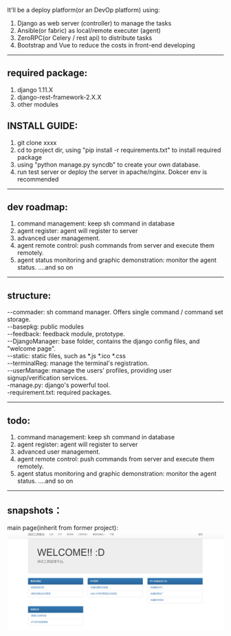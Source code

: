 It'll be a deploy platform(or an DevOp platform) using:
1. Django as web server (controller) to manage the tasks
2. Ansible(or fabric) as local/remote executer (agent)
3. ZeroRPC(or Celery / rest api) to distribute tasks
4. Bootstrap and Vue to reduce the costs in front-end developing
-----------------------------

required package:
-
1. django 1.11.X
2. django-rest-framework-2.X.X
3. other modules

INSTALL GUIDE:
-
1. git clone xxxx
2. cd to project dir, using "pip install -r requirements.txt" to install required package
3. using "python manage.py syncdb" to create your own database.
4. run test server or deploy the server in apache/nginx. Dokcer env is recommended

-----------------------------
dev roadmap:
-
1. command management: keep sh command in database
2. agent register: agent will register to server
3. advanced user management.
4. agent remote control: push commands from server and execute them remotely.
5. agent status monitoring and graphic demonstration: monitor the agent status.
....and so on

-----------------------------
structure:  
-
--commader: sh command manager. Offers single command / command set storage.  
--basepkg: public modules  
--feedback: feedback module, prototype.  
--DjangoManager: base folder, contains the django config files, and "welcome page".  
--static: static files, such as *.js *.ico *.css  
--terminalReg: manage the terminal's registration.  
--userManage: manage the users' profiles, providing user signup/verification services.  
-manage.py: django's powerful tool.  
-requirement.txt: required packages.  

-----------------------------
todo:
-
1. command management: keep sh command in database
2. agent register: agent will register to server
3. advanced user management.
4. agent remote control: push commands from server and execute them remotely.
5. agent status monitoring and graphic demonstration: monitor the agent status.
....and so on

-----------------------------
snapshots：
-
main page(inherit from former project):
![main page](https://github.com/watermelonharry/django-ipmanage/blob/master/introduction/main_page.png)
